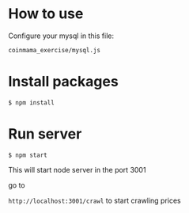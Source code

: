 # How to use

Configure your mysql in this file:

``` coinmama_exercise/mysql.js ```

# Install packages

``` $ npm install ```

# Run server

``` $ npm start ```

This will start node server in the port 3001

go to

`http://localhost:3001/crawl` to start crawling prices